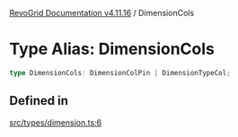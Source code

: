 [RevoGrid Documentation v4.11.16](README.md) / DimensionCols

# Type Alias: DimensionCols

```ts
type DimensionCols: DimensionColPin | DimensionTypeCol;
```

## Defined in

[src/types/dimension.ts:6](https://github.com/revolist/revogrid/blob/763c92aaba8e74029a3eccde1c674251aae1a42c/src/types/dimension.ts#L6)

